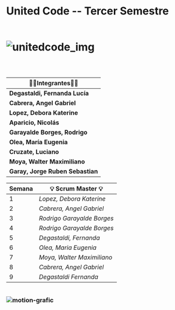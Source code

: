 <h1> United Code -- Tercer Semestre
<br> 
<br>

![unitedcode_img](https://user-images.githubusercontent.com/69828273/232091454-d63b2c5b-c0a7-4dae-8df3-80a01b99d08a.png) 

<h3>
  <br>
 
| 👩‍💻**Integrantes**👩‍💻     |
|--------------------------|
| **Degastaldi, Fernanda Lucía** |
| **Cabrera, Angel Gabriel** |
| **Lopez, Debora Katerine** |
| **Aparicio, Nicolás** |
| **Garayalde Borges, Rodrigo** |
| **Olea, María Eugenia** |
| **Cruzate, Luciano** |
| **Moya, Walter Maximiliano** |
| **Garay, Jorge Ruben Sebastian** |
  

| **Semana** | 💡 **Scrum Master** 💡    |
|----------------------|----------------------|
|  1  | *Lopez, Debora Katerine* |
|  2  | *Cabrera, Angel Gabriel* |
|  3  | *Rodrigo Garayalde Borges* |
|  4  | *Rodrigo Garayalde Borges* |
|  5  | *Degastaldi, Fernanda*|
|  6  | *Olea, Maria Eugenia* |
|  7  | *Moya, Walter Maximiliano* |
|  8  | *Cabrera, Angel Gabriel* |
|  9  | *Degastaldi Fernanda* |


<br> ![motion-grafic](https://user-images.githubusercontent.com/69828273/232174796-797d2ac4-2b09-4353-a18e-762930d92002.gif)

